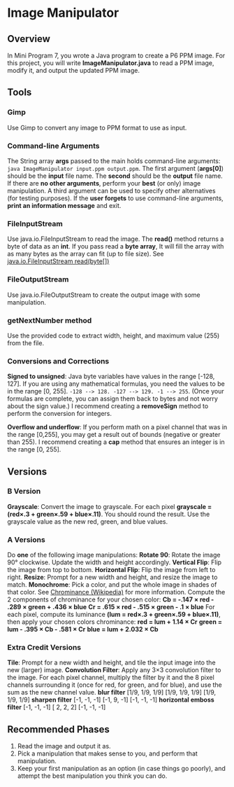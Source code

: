 # Image Manipulator
## Overview
In Mini Program 7, you wrote a Java program to create a P6 PPM image. For this project, you will write **ImageManipulator.java** to read a PPM image, modify it, and output the updated PPM image.

## Tools
### Gimp
Use Gimp to convert any image to PPM format to use as input.

### Command-line Arguments
The String array **args** passed to the main holds command-line arguments:
```java ImageManipulator input.ppm output.ppm```. The first argument (**args[0]**) should be the **input** file name. The **second** should be the **output** file name. If there are **no other arguments**, perform your **best** (or only) image manipulation. A third argument can be used to specify other alternatives (for testing purposes). If the **user forgets** to use command-line arguments, **print an information message** and exit.

### FileInputStream
Use java.io.FileInputStream to read the image. The **read()** method returns a byte of data as an **int**. If you pass read a **byte array**, It will fill the array with as many bytes as the array can fit (up to file size). See [java.io.FileInputStream read(byte[])](https://docs.oracle.com/javase/7/docs/api/java/io/FileInputStream.html#read(byte[]))

### FileOutputStream
Use java.io.FileOutputStream to create the output image with some manipulation.

### getNextNumber method
Use the provided code to extract width, height, and maximum value (255) from the file.

### Conversions and Corrections
**Signed to unsigned**: Java byte variables have values in the range [-128, 127]. If you are using any mathematical formulas, you need the values to be in the range [0, 255]. ```-128 --> 128. -127 --> 129. -1 --> 255```. (Once your formulas are complete, you can assign them back to bytes and not worry about the sign value.) I recommend creating a **removeSign** method to perform the conversion for integers.

**Overflow and underflow**: If you perform math on a pixel channel that was in the range [0,255], you may get a result out of bounds (negative or greater than 255). I recommend creating a **cap** method that ensures an integer is in the range [0, 255].

## Versions
### B Version
**Grayscale**: Convert the image to grayscale. For each pixel **grayscale = (red×.3 + green×.59 + blue×.11)**. You should round the result. Use the grayscale value as the new red, green, and blue values.

### A Versions
Do **one** of the following image manipulations:
**Rotate 90**: Rotate the image 90° clockwise. Update the width and height accordingly.
**Vertical Flip**: Flip the image from top to bottom.
**Horizontal Flip**: Flip the image from left to right.
**Resize**: Prompt for a new width and height, and resize the image to match.
**Monochrome**: Pick a color, and put the whole image in shades of that color. See [Chrominance (Wikipedia)](https://en.wikipedia.org/wiki/Chrominance) for more information. Compute the 2 components of chrominance for your chosen color: 
**Cb = -.147 × red - .289 × green + .436 × blue**
**Cr =  .615 × red - .515 × green - .1 × blue**
For each pixel, compute its luminance **(lum = red×.3 + green×.59 + blue×.11)**, then apply your chosen colors chrominance:
**red   = lum + 1.14 × Cr**
**green = lum - .395 × Cb - .581 × Cr**
**blue  = lum + 2.032 × Cb**

### Extra Credit Versions
**Tile**: Prompt for a new width and height, and tile the input image into the new (larger) image.
**Convolution Filter**: Apply any 3×3 convolution filter to the image. For each pixel channel, multiply the filter by it and the 8 pixel channels surrounding it (once for red, for green, and for blue), and use the sum as the new channel value.
**blur filter**
[1/9, 1/9, 1/9]
[1/9, 1/9, 1/9]
[1/9, 1/9, 1/9]
**sharpen filter**
[-1, -1, -1]
[-1,  9, -1]
[-1, -1, -1]
**horizontal emboss filter**
[-1, -1, -1]
[ 2,  2,  2]
[-1, -1, -1]

## Recommended Phases
1. Read the image and output it as.
2. Pick a manipulation that makes sense to you, and perform that manipulation.
3. Keep your first manipulation as an option (in case things go poorly), and attempt the best manipulation you think you can do.
